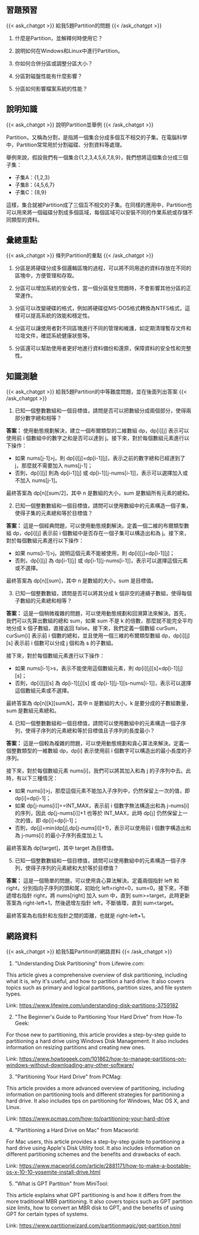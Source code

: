 ## 習題預習
{{< ask_chatgpt >}}
給我5題Partition的問題
{{< /ask_chatgpt >}}



1. 什麼是Partition，並解釋何時使用它？

2. 說明如何在Windows和Linux中進行Partition。

3. 你如何合併分區或調整分區大小？

4. 分區對磁盤性能有什麼影響？

5. 分區如何影響檔案系統的性能？   

## 說明知識
{{< ask_chatgpt >}}
說明Partition並舉例
{{< /ask_chatgpt >}}



Partition，又稱為分割，是指將一個集合分成多個互不相交的子集。在電腦科學中，Partition常常用於分割磁碟、分割資料等處理。

舉例來說，假設我們有一個集合{1,2,3,4,5,6,7,8,9}，我們想將這個集合分成三個子集：

- 子集A：{1,2,3}
- 子集B：{4,5,6,7}
- 子集C：{8,9}

這樣，集合就被Partition成了三個互不相交的子集。在同樣的應用中，Partition也可以用來將一個磁碟分割成多個區域，每個區域可以安裝不同的作業系統或存儲不同類型的資料。   

## 彙總重點
{{< ask_chatgpt >}}
條列Partition的重點
{{< /ask_chatgpt >}}



1. 分區是將硬碟分成多個邏輯區塊的過程，可以將不同用途的資料存放在不同的區塊中，方便管理和存取。

2. 分區可以增加系統的安全性，當一個分區發生問題時，不會影響其他分區的正常運作。

3. 分區可以改變硬碟的格式，例如將硬碟從MS-DOS格式轉換為NTFS格式，這樣可以提高系統的效能和穩定性。

4. 分區可以讓使用者對不同區塊進行不同的管理和維護，如定期清理暫存文件和垃圾文件，確認系統健康狀態等。

5. 分區還可以幫助使用者更好地進行資料備份和還原，保障資料的安全性和完整性。   

## 知識測驗
{{< ask_chatgpt >}}
給我5題Partition的中等難度問題，並在後面列出答案
{{< /ask_chatgpt >}}



1. 已知一個整數數組和一個目標值，請問是否可以把數組分成兩個部分，使得兩部分數字總和相等？

**答案：** 使用動態規劃解決，建立一個布爾類型的二維數組 dp，dp[i][j] 表示可以使用前 i 個數組中的數字之和是否可以達到 j。接下來，對於每個數組元素進行以下操作：

- 如果 nums[j-1]>j，則 dp[i][j]=dp[i-1][j]，表示之前的數字總和已經達到了 j，那麼就不需要加入 nums[j-1]；
- 否則，dp[i][j] 則為 dp[i-1][j] 或 dp[i-1][j-nums[i-1]]，表示可以選擇加入或不加入 nums[j-1]。

最終答案為 dp[n][sum/2]，其中 n 是數組的大小，sum 是數組所有元素的總和。

2. 已知一個整數數組和一個目標值，請問可以使用數組中的元素構造一個子集，使得子集的元素總和等於目標值？

**答案：** 這是一個經典問題，可以使用動態規劃解決。定義一個二維的布爾類型數組 dp，dp[i][j] 表示前 i 個數組中是否存在一個子集可以構造出和為 j。接下來，對於每個數組元素進行以下操作：

- 如果 nums[i-1]>j，說明這個元素不能被使用，則 dp[i][j]=dp[i-1][j]；
- 否則，dp[i][j] 為 dp[i-1][j] 或 dp[i-1][j-nums[i-1]]，表示可以選擇這個元素或不選擇。

最終答案為 dp[n][sum]，其中 n 是數組的大小，sum 是目標值。

3. 已知一個整數數組，請問是否可以將其分成 k 個非空的連續子數組，使得每個子數組的元素總和相等？

**答案：** 這是一個稍微複雜的問題，可以使用動態規劃和回溯算法來解決。首先，我們可以先算出數組的總和 sum，如果 sum 不是 k 的倍數，那麼就不能完全平均地分成 k 個子數組，直接返回 false。接下來，我們定義一個數組 curSum，curSum[i] 表示前 i 個數的總和，並且使用一個三維的布爾類型數組 dp，dp[i][j][s] 表示前 i 個數可以分成 j 個和為 s 的子數組。

接下來，對於每個數組元素進行以下操作：

- 如果 nums[i-1]>s，表示不能使用這個數組元素，則 dp[i][j][s]=dp[i-1][j][s]；
- 否則，dp[i][j][s] 為 dp[i-1][j][s] 或 dp[i-1][j-1][s-nums[i-1]]，表示可以選擇這個數組元素或不選擇。

最終答案為 dp[n][k][sum/k]，其中 n 是數組的大小，k 是要分成的子數組數量，sum 是數組元素總和。

4. 已知一個整數數組和一個目標值，請問可以使用數組中的元素構造一個子序列，使得子序列的元素總和等於目標值且子序列的長度最小？

**答案：** 這是一個較為複雜的問題，可以使用動態規劃和貪心算法來解決。定義一個整數類型的一維數組 dp，dp[i] 表示使用前 i 個數字可以構造出的最小長度的子序列。

接下來，對於每個數組元素 nums[i]，我們可以將其加入和為 j 的子序列中去。此時，有以下三種情況：

- 如果 nums[i]>j，那麼這個元素不能加入子序列中，仍然保留上一次的值，即 dp[i]=dp[i-1]；
- 如果 dp[j-nums[i]]==INT_MAX，表示前 i 個數字無法構造出和為 j-nums[i] 的序列，因此 dp[j-nums[i]]+1 也等於 INT_MAX，此時 dp[j] 仍然保留上一次的值，即 dp[i]=dp[i-1]；
- 否則，dp[j]=min(dp[j],dp[j-nums[i]]+1)，表示可以使用前 i 個數字構造出和為 j-nums[i] 的最小子序列長度加上 1。

最終答案為 dp[target]，其中 target 為目標值。

5. 已知一個整數數組和一個目標值，請問可以使用數組中的元素構造一個子序列，使得子序列的元素總和大於等於目標值？

**答案：** 這是一個簡單的問題，可以使用貪心算法解決。定義兩個指針 left 和 right，分別指向子序列的頭和尾，初始化 left=right=0，sum=0。接下來，不斷遞增右指針 right，將 nums[right] 加入 sum 中，直到 sum>=target，此時更新答案為 right-left+1，然後遞增左指針 left，不斷循環，直到 sum<target。

最終答案為右指針和左指針之間的距離，也就是 right-left+1。   

## 網路資料
{{< ask_chatgpt >}}
給我5篇Partition的網路資料
{{< /ask_chatgpt >}}



1. "Understanding Disk Partitioning" from Lifewire.com:

This article gives a comprehensive overview of disk partitioning, including what it is, why it's useful, and how to partition a hard drive. It also covers topics such as primary and logical partitions, partition sizes, and file system types.

Link: https://www.lifewire.com/understanding-disk-partitions-3759182

2. "The Beginner's Guide to Partitioning Your Hard Drive" from How-To Geek:

For those new to partitioning, this article provides a step-by-step guide to partitioning a hard drive using Windows Disk Management. It also includes information on resizing partitions and creating new ones.

Link: https://www.howtogeek.com/101862/how-to-manage-partitions-on-windows-without-downloading-any-other-software/

3. "Partitioning Your Hard Drive" from PCMag:

This article provides a more advanced overview of partitioning, including information on partitioning tools and different strategies for partitioning a hard drive. It also includes tips on partitioning for Windows, Mac OS X, and Linux.

Link: https://www.pcmag.com/how-to/partitioning-your-hard-drive

4. "Partitioning a Hard Drive on Mac" from Macworld:

For Mac users, this article provides a step-by-step guide to partitioning a hard drive using Apple's Disk Utility tool. It also includes information on different partitioning schemes and the benefits and drawbacks of each.

Link: https://www.macworld.com/article/2881171/how-to-make-a-bootable-os-x-10-10-yosemite-install-drive.html

5. "What is GPT Partition" from MiniTool:

This article explains what GPT partitioning is and how it differs from the more traditional MBR partitioning. It also covers topics such as GPT partition size limits, how to convert an MBR disk to GPT, and the benefits of using GPT for certain types of systems.

Link: https://www.partitionwizard.com/partitionmagic/gpt-partition.html   


